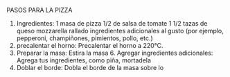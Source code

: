PASOS PARA LA PIZZA
1. Ingredientes:
    1 masa de pizza
    1/2 de salsa de tomate
    1 1/2 tazas de queso mozzarella rallado
    ingredientes adicionales al gusto (por ejemplo, pepperoni, champiñones, pimientos, pollo, etc.)
2. precalentar el horno:
    Precalentar el horno a 220°C.
3. Preparar la masa:
    Estira la masa 6. Agregar ingredientes adicionales:
  Agrega tus ingredientes, como piña, mortadela
7. Doblar el borde:
  Dobla el borde de la masa sobre lo